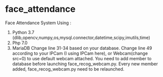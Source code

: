 # face_attendance
Face Attendance System
Using :
1. Python 3.7 (dlib,opencv,numpy,os,mysql.connector,datetime,scipy,imutils,time)
2. Php 7.0
3. MariaDB
Change line 31-34 based on your database.
Change line 49 according to your IPCam (I using IPCam here), or Webcam(change src=0) to use default webcam attached.
You need to add member to database before launching face_recog_webcam.py.
Every new member added, face_recog_webcam.py need to be relaunched.
